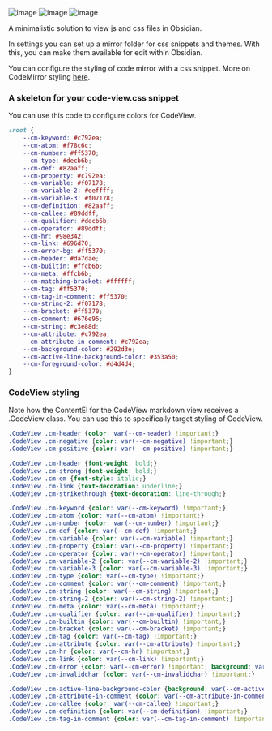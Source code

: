 ![image](https://user-images.githubusercontent.com/14358394/132396744-05ee5a1e-c6e5-489c-adf3-446cd88b9935.png)
![image](https://user-images.githubusercontent.com/14358394/132396815-a7edf2c8-e5a5-4a6d-9b88-74ad4af25221.png)
![image](https://user-images.githubusercontent.com/14358394/132872044-d48eb232-d5f0-4fa1-8c75-18765c70a855.png)

A minimalistic solution to view js and css files in Obsidian.

In settings you can set up a mirror folder for css snippets and themes. With this, you can make them available for edit within Obsidian.

You can configure the styling of code mirror with a css snippet. More on CodeMirror styling [here](https://codemirror.net/lib/codemirror.css).

### A skeleton for your code-view.css snippet
You can use this code to configure colors for CodeView.

```css
:root {
    --cm-keyword: #c792ea;
    --cm-atom: #f78c6c;
    --cm-number: #ff5370;
    --cm-type: #decb6b;
    --cm-def: #82aaff;
    --cm-property: #c792ea;
    --cm-variable: #f07178;
    --cm-variable-2: #eeffff;
    --cm-variable-3: #f07178;
    --cm-definition: #82aaff;
    --cm-callee: #89ddff;
    --cm-qualifier: #decb6b;
    --cm-operator: #89ddff;
    --cm-hr: #98e342;
    --cm-link: #696d70;
    --cm-error-bg: #ff5370;
    --cm-header: #da7dae;
    --cm-builtin: #ffcb6b;
    --cm-meta: #ffcb6b;
    --cm-matching-bracket: #ffffff;
    --cm-tag: #ff5370;
    --cm-tag-in-comment: #ff5370;
    --cm-string-2: #f07178;
    --cm-bracket: #ff5370;
    --cm-comment: #676e95;
    --cm-string: #c3e88d;
    --cm-attribute: #c792ea;
    --cm-attribute-in-comment: #c792ea;
    --cm-background-color: #292d3e;
    --cm-active-line-background-color: #353a50;
    --cm-foreground-color: #d4d4d4;
}
```

### CodeView styling
Note how the ContentEl for the CodeView markdown view receives a .CodeView class. You can use this to specifically target styling of CodeView.

```css
.CodeView .cm-header {color: var(--cm-header) !important;}
.CodeView .cm-negative {color: var(--cm-negative) !important;}
.CodeView .cm-positive {color: var(--cm-positive) !important;}

.CodeView .cm-header {font-weight: bold;} 
.CodeView .cm-strong {font-weight: bold;}
.CodeView .cm-em {font-style: italic;}
.CodeView .cm-link {text-decoration: underline;}
.CodeView .cm-strikethrough {text-decoration: line-through;}

.CodeView .cm-keyword {color: var(--cm-keyword) !important;}
.CodeView .cm-atom {color: var(--cm-atom) !important;}
.CodeView .cm-number {color: var(--cm-number) !important;}
.CodeView .cm-def {color: var(--cm-def) !important;}
.CodeView .cm-variable {color: var(--cm-variable) !important;}
.CodeView .cm-property {color: var(--cm-property) !important;}
.CodeView .cm-operator {color: var(--cm-operator) !important;}
.CodeView .cm-variable-2 {color: var(--cm-variable-2) !important;}
.CodeView .cm-variable-3 {color: var(--cm-variable-3) !important;} 
.CodeView .cm-type {color: var(--cm-type) !important;}
.CodeView .cm-comment {color: var(--cm-comment) !important;}
.CodeView .cm-string {color: var(--cm-string) !important;}
.CodeView .cm-string-2 {color: var(--cm-string-2) !important;}
.CodeView .cm-meta {color: var(--cm-meta) !important;}
.CodeView .cm-qualifier {color: var(--cm-qualifier) !important;}
.CodeView .cm-builtin {color: var(--cm-builtin) !important;}
.CodeView .cm-bracket {color: var(--cm-bracket) !important;}
.CodeView .cm-tag {color: var(--cm-tag) !important;}
.CodeView .cm-attribute {color: var(--cm-attribute) !important;}
.CodeView .cm-hr {color: var(--cm-hr) !important;}
.CodeView .cm-link {color: var(--cm-link) !important;}
.CodeView .cm-error {color: var(--cm-error) !important; background: var(--cm-error-bg) !important;}
.CodeView .cm-invalidchar {color: var(--cm-invalidchar) !important;}

.CodeView .cm-active-line-background-color {background: var(--cm-active-line-background-color) !important;}
.CodeView .cm-attribute-in-comment {color: var(--cm-attribute-in-comment) !important;}
.CodeView .cm-callee {color: var(--cm-callee) !important;}
.CodeView .cm-definition {color: var(--cm-definition) !important;}
.CodeView .cm-tag-in-comment {color: var(--cm-tag-in-comment) !important;}
```
